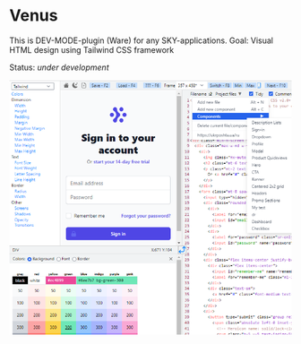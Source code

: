 
# Venus

This is DEV-MODE-plugin (Ware) for any SKY-applications. Goal: Visual HTML design using Tailwind CSS framework

Status: _under development_

![Venus face](https://github.com/energy-coresky/venus/blob/master/assets/venus.png?raw=true)
